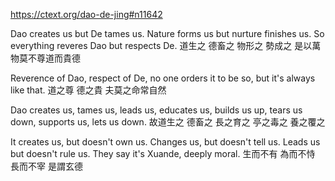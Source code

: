 https://ctext.org/dao-de-jing#n11642

Dao creates us but De tames us.
Nature forms us but nurture finishes us.
So everything reveres Dao but respects De.
道生之
德畜之
物形之
勢成之
是以萬物莫不尊道而貴德

Reverence of Dao,
respect of De,
no one orders it to be so,
but it's always like that.
道之尊
德之貴
夫莫之命常自然

Dao creates us, tames us,
leads us, educates us,
builds us up, tears us down,
supports us, lets us down.
故道生之
德畜之
長之育之
亭之毒之
養之覆之

It creates us, but doesn't own us.
Changes us, but doesn't tell us.
Leads us but doesn't rule us.
They say it's Xuande, deeply moral.
生而不有
為而不恃
長而不宰
是謂玄德
